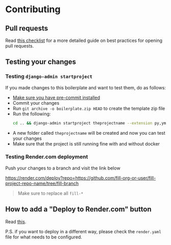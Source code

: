 # Contributing

## Pull requests

Read [this checklist](http://pullrequests.devchecklists.com) for a more detailed guide on best practices for opening pull requests.

## Testing your changes

### Testing `django-admin startproject`

If you made changes to this boilerplate and want to test them, do as follows:

- [Make sure you have pre-commit installed](https://github.com/vintasoftware/django-react-boilerplate#pre-commit-hooks)
- Commit your changes
- Run `git archive -o boilerplate.zip HEAD` to create the template zip file
- Run the following:
  ```bash
  cd .. && django-admin startproject theprojectname --extension py,yml,json --name Procfile,README.md,.env.example,Dockerfile,Makefile,pyproject.toml,render.yaml --template=django-react-boilerplate/boilerplate.zip
  ```
- A new folder called `theprojectname` will be created and now you can test your changes
- Make sure that the project is still running fine with and without docker

### Testing Render.com deployment

Push your changes to a branch and visit the link below

https://render.com/deploy?repo=https://github.com/fill-org-or-user/fill-project-repo-name/tree/fill-branch

> Make sure to replace all `fill-*`

## How to add a "Deploy to Render.com" button

Read [this](https://render.com/docs/deploy-to-render).

P.S. if you want to deploy in a different way, please check the `render.yaml` file for what needs to be configured.
